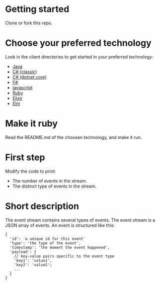 # Getting started
Clone or fork this repo.

# Choose your preferred technology
Look in the client directories to get started in your preferred technology:
- [Java](/java)
- [C# (classic)](/csharp)
- [C# (dotnet core)](/dotnetcore)
- [F#](/fshap)
- [javascript](/js)
- [Ruby](/ruby)
- [Elixir](/elixir)
- [Elm](/elm)

# Make it ruby
Read the README.md of the choosen technology, and make it run.

# First step
Modify the code to print:
- The number of events in the stream.
- The distinct type of events in the stream.

# Short description
The event stream contains several types of events. The event stream is a JSON array of events. An event is structured like this:
```
{
  'id': 'a unique id for this event'
  'type': 'the type of the event',
  'timestamp': 'the moment the event happened',
  'payload': {
    // key-value pairs specific to the event type
    'key1': 'value1',
    'key2': 'value2';
    ...
  }
}
```
